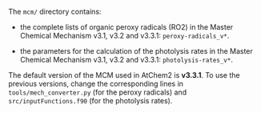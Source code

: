 The `mcm/` directory contains:

- the complete lists of organic peroxy radicals (RO2) in the Master Chemical Mechanism v3.1, v3.2 and v3.3.1: `peroxy-radicals_v*`.

- the parameters for the calculation of the photolysis rates in the Master Chemical Mechanism v3.1, v3.2 and v3.3.1: `photolysis-rates_v*`.

The default version of the MCM used in AtChem2 is **v3.3.1**. To use the previous versions, change the corresponding lines in `tools/mech_converter.py` (for the peroxy radicals) and `src/inputFunctions.f90` (for the photolysis rates).
